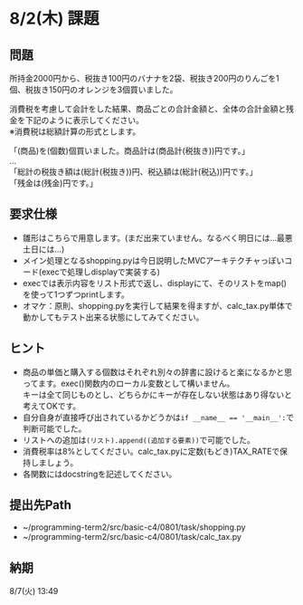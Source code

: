 # 8/2(木) 課題

## 問題

所持金2000円から、税抜き100円のバナナを2袋、税抜き200円のりんごを1個、税抜き150円のオレンジを3個買いました。

消費税を考慮して会計をした結果、商品ごとの合計金額と、全体の合計金額と残金を下記のように表示してください。  
※消費税は総額計算の形式とします。

「(商品)を(個数)個買いました。商品計は(商品計(税抜き))円です。」  
…  
「総計の税抜き額は(総計(税抜き))円、税込額は(総計(税込))円です。」  
「残金は(残金)円です。」

## 要求仕様

* 雛形はこちらで用意します。(まだ出来ていません。なるべく明日には…最悪土日には…)
* メイン処理となるshopping.pyは今日説明したMVCアーキテクチャっぽいコード(execで処理しdisplayで実装する)
* execでは表示内容をリスト形式で返し、displayにて、そのリストをmap()を使って1つずつprintします。
* オマケ：原則、shopping.pyを実行して結果を得ますが、calc_tax.py単体で動かしてもテスト出来る状態にしてみてください。

## ヒント

* 商品の単価と購入する個数はそれぞれ別々の辞書に設けると楽になるかと思ってます。exec()関数内のローカル変数として構いません。  
キーは全て同じものとし、どちらかにキーが存在しない状態はあり得ないと考えてOKです。
* 自分自身が直接呼び出されているかどうかは`if __name__ == '__main__':`で判断可能でした。
* リストへの追加は`(リスト).append((追加する要素))`で可能でした。
* 消費税率は8%としてください。calc_tax.pyに定数(もどき)TAX_RATEで保持しましょう。
* 各関数にはdocstringを記述してください。

## 提出先Path

* ~/programming-term2/src/basic-c4/0801/task/shopping.py
* ~/programming-term2/src/basic-c4/0801/task/calc_tax.py

## 納期

8/7(火) 13:49
